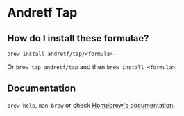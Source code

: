 # Andretf Tap

## How do I install these formulae?

`brew install andretf/tap/<formula>`

Or `brew tap andretf/tap` and then `brew install <formula>`.

## Documentation

`brew help`, `man brew` or check [Homebrew's documentation](https://docs.brew.sh).
